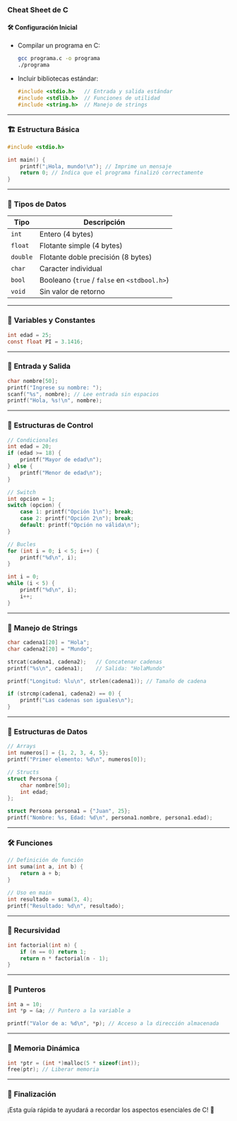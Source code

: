 ### **Cheat Sheet de C**
#### 🛠 **Configuración Inicial**
- Compilar un programa en C:  
  ```bash
  gcc programa.c -o programa
  ./programa
  ```
- Incluir bibliotecas estándar:  
  ```c
  #include <stdio.h>   // Entrada y salida estándar
  #include <stdlib.h>  // Funciones de utilidad
  #include <string.h>  // Manejo de strings
  ```

---

### 🏗 **Estructura Básica**
```c
#include <stdio.h>

int main() {
    printf("¡Hola, mundo!\n"); // Imprime un mensaje
    return 0; // Indica que el programa finalizó correctamente
}
```

---

### 📌 **Tipos de Datos**
| Tipo        | Descripción |
|------------|-------------|
| `int`      | Entero (4 bytes) |
| `float`    | Flotante simple (4 bytes) |
| `double`   | Flotante doble precisión (8 bytes) |
| `char`     | Caracter individual |
| `bool`     | Booleano (`true` / `false` en `<stdbool.h>`) |
| `void`     | Sin valor de retorno |

---

### 🚀 **Variables y Constantes**
```c
int edad = 25;
const float PI = 3.1416;
```

---

### 🔄 **Entrada y Salida**
```c
char nombre[50];
printf("Ingrese su nombre: ");
scanf("%s", nombre); // Lee entrada sin espacios
printf("Hola, %s!\n", nombre);
```

---

### 🔁 **Estructuras de Control**
```c
// Condicionales
int edad = 20;
if (edad >= 18) {
    printf("Mayor de edad\n");
} else {
    printf("Menor de edad\n");
}

// Switch
int opcion = 1;
switch (opcion) {
    case 1: printf("Opción 1\n"); break;
    case 2: printf("Opción 2\n"); break;
    default: printf("Opción no válida\n");
}

// Bucles
for (int i = 0; i < 5; i++) {
    printf("%d\n", i);
}

int i = 0;
while (i < 5) {
    printf("%d\n", i);
    i++;
}
```

---

### 📌 **Manejo de Strings**
```c
char cadena1[20] = "Hola";
char cadena2[20] = "Mundo";

strcat(cadena1, cadena2);   // Concatenar cadenas
printf("%s\n", cadena1);    // Salida: "HolaMundo"

printf("Longitud: %lu\n", strlen(cadena1)); // Tamaño de cadena

if (strcmp(cadena1, cadena2) == 0) {
    printf("Las cadenas son iguales\n");
}
```

---

### 🎯 **Estructuras de Datos**
```c
// Arrays
int numeros[] = {1, 2, 3, 4, 5};
printf("Primer elemento: %d\n", numeros[0]);

// Structs
struct Persona {
    char nombre[50];
    int edad;
};

struct Persona persona1 = {"Juan", 25};
printf("Nombre: %s, Edad: %d\n", persona1.nombre, persona1.edad);
```

---

### 🛠 **Funciones**
```c
// Definición de función
int suma(int a, int b) {
    return a + b;
}

// Uso en main
int resultado = suma(3, 4);
printf("Resultado: %d\n", resultado);
```

---

### 🔄 **Recursividad**
```c
int factorial(int n) {
    if (n == 0) return 1;
    return n * factorial(n - 1);
}
```

---

### 📌 **Punteros**
```c
int a = 10;
int *p = &a; // Puntero a la variable a

printf("Valor de a: %d\n", *p); // Acceso a la dirección almacenada
```

---

### 🚀 **Memoria Dinámica**
```c
int *ptr = (int *)malloc(5 * sizeof(int));
free(ptr); // Liberar memoria
```

---

### 🏁 **Finalización**
¡Esta guía rápida te ayudará a recordar los aspectos esenciales de C! 🚀  